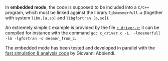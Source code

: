In **embedded mode**, the code is supposed to be included into a `C/C++` program, which must be linked against the library `libmesmerfull.a` (together with system `libm.[a,so]` and `libgfortran.[a,so]`).

An extremely simple `C` example is provided by the file [`c_driver.c`](c_driver.c); it can be compiled for instance with the command
`gcc c_driver.c -L. -lmesmerfull  -lm -lgfortran -o mesmer_from_c`.

The embedded mode has been tested and developed in parallel with the [fast simulation & analysis code](https://gitlab.cern.ch/muesli/nlo-mc/mue/-/tree/master/writer) by Giovanni Abbiendi.
